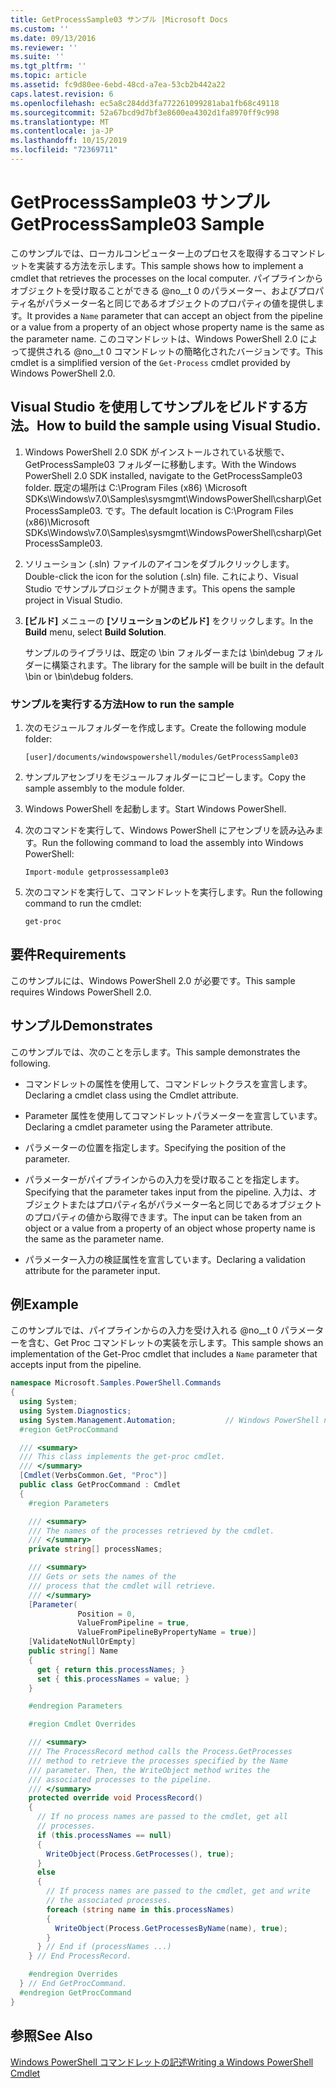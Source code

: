 ```yaml
---
title: GetProcessSample03 サンプル |Microsoft Docs
ms.custom: ''
ms.date: 09/13/2016
ms.reviewer: ''
ms.suite: ''
ms.tgt_pltfrm: ''
ms.topic: article
ms.assetid: fc9d80ee-6ebd-48cd-a7ea-53cb2b442a22
caps.latest.revision: 6
ms.openlocfilehash: ec5a8c284dd3fa772261099281aba1fb68c49118
ms.sourcegitcommit: 52a67bcd9d7bf3e8600ea4302d1fa8970ff9c998
ms.translationtype: MT
ms.contentlocale: ja-JP
ms.lasthandoff: 10/15/2019
ms.locfileid: "72369711"
---
```

# <a name="getprocesssample03-sample"></a><span data-ttu-id="a2417-102">GetProcessSample03 サンプル</span><span class="sxs-lookup"><span data-stu-id="a2417-102">GetProcessSample03 Sample</span></span>

<span data-ttu-id="a2417-103">このサンプルでは、ローカルコンピューター上のプロセスを取得するコマンドレットを実装する方法を示します。</span><span class="sxs-lookup"><span data-stu-id="a2417-103">This sample shows how to implement a cmdlet that retrieves the processes on the local computer.</span></span> <span data-ttu-id="a2417-104">パイプラインからオブジェクトを受け取ることができる @no__t 0 のパラメーター、およびプロパティ名がパラメーター名と同じであるオブジェクトのプロパティの値を提供します。</span><span class="sxs-lookup"><span data-stu-id="a2417-104">It provides a `Name` parameter that can accept an object from the pipeline or a value from a property of an object whose property name is the same as the parameter name.</span></span> <span data-ttu-id="a2417-105">このコマンドレットは、Windows PowerShell 2.0 によって提供される @no__t 0 コマンドレットの簡略化されたバージョンです。</span><span class="sxs-lookup"><span data-stu-id="a2417-105">This cmdlet is a simplified version of the `Get-Process` cmdlet provided by Windows PowerShell 2.0.</span></span>

## <a name="how-to-build-the-sample-using-visual-studio"></a><span data-ttu-id="a2417-106">Visual Studio を使用してサンプルをビルドする方法。</span><span class="sxs-lookup"><span data-stu-id="a2417-106">How to build the sample using Visual Studio.</span></span>

1. <span data-ttu-id="a2417-107">Windows PowerShell 2.0 SDK がインストールされている状態で、GetProcessSample03 フォルダーに移動します。</span><span class="sxs-lookup"><span data-stu-id="a2417-107">With the Windows PowerShell 2.0 SDK installed, navigate to the GetProcessSample03 folder.</span></span> <span data-ttu-id="a2417-108">既定の場所は C:\Program Files (x86) \Microsoft SDKs\Windows\v7.0\Samples\sysmgmt\WindowsPowerShell\csharp\GetProcessSample03. です。</span><span class="sxs-lookup"><span data-stu-id="a2417-108">The default location is C:\Program Files (x86)\Microsoft SDKs\Windows\v7.0\Samples\sysmgmt\WindowsPowerShell\csharp\GetProcessSample03.</span></span>

2. <span data-ttu-id="a2417-109">ソリューション (.sln) ファイルのアイコンをダブルクリックします。</span><span class="sxs-lookup"><span data-stu-id="a2417-109">Double-click the icon for the solution (.sln) file.</span></span> <span data-ttu-id="a2417-110">これにより、Visual Studio でサンプルプロジェクトが開きます。</span><span class="sxs-lookup"><span data-stu-id="a2417-110">This opens the sample project in Visual Studio.</span></span>

3. <span data-ttu-id="a2417-111">**[ビルド]** メニューの **[ソリューションのビルド]** をクリックします。</span><span class="sxs-lookup"><span data-stu-id="a2417-111">In the **Build** menu, select **Build Solution**.</span></span>

    <span data-ttu-id="a2417-112">サンプルのライブラリは、既定の \bin フォルダーまたは \bin\debug フォルダーに構築されます。</span><span class="sxs-lookup"><span data-stu-id="a2417-112">The library for the sample will be built in the default \bin or \bin\debug folders.</span></span>

### <a name="how-to-run-the-sample"></a><span data-ttu-id="a2417-113">サンプルを実行する方法</span><span class="sxs-lookup"><span data-stu-id="a2417-113">How to run the sample</span></span>

1. <span data-ttu-id="a2417-114">次のモジュールフォルダーを作成します。</span><span class="sxs-lookup"><span data-stu-id="a2417-114">Create the following module folder:</span></span>

    `[user]/documents/windowspowershell/modules/GetProcessSample03`

2. <span data-ttu-id="a2417-115">サンプルアセンブリをモジュールフォルダーにコピーします。</span><span class="sxs-lookup"><span data-stu-id="a2417-115">Copy the sample assembly to the module folder.</span></span>

3. <span data-ttu-id="a2417-116">Windows PowerShell を起動します。</span><span class="sxs-lookup"><span data-stu-id="a2417-116">Start Windows PowerShell.</span></span>

4. <span data-ttu-id="a2417-117">次のコマンドを実行して、Windows PowerShell にアセンブリを読み込みます。</span><span class="sxs-lookup"><span data-stu-id="a2417-117">Run the following command to load the assembly into Windows PowerShell:</span></span>

    `Import-module getprossessample03`

5. <span data-ttu-id="a2417-118">次のコマンドを実行して、コマンドレットを実行します。</span><span class="sxs-lookup"><span data-stu-id="a2417-118">Run the following command to run the cmdlet:</span></span>

    `get-proc`

## <a name="requirements"></a><span data-ttu-id="a2417-119">要件</span><span class="sxs-lookup"><span data-stu-id="a2417-119">Requirements</span></span>

<span data-ttu-id="a2417-120">このサンプルには、Windows PowerShell 2.0 が必要です。</span><span class="sxs-lookup"><span data-stu-id="a2417-120">This sample requires Windows PowerShell 2.0.</span></span>

## <a name="demonstrates"></a><span data-ttu-id="a2417-121">サンプル</span><span class="sxs-lookup"><span data-stu-id="a2417-121">Demonstrates</span></span>

<span data-ttu-id="a2417-122">このサンプルでは、次のことを示します。</span><span class="sxs-lookup"><span data-stu-id="a2417-122">This sample demonstrates the following.</span></span>

- <span data-ttu-id="a2417-123">コマンドレットの属性を使用して、コマンドレットクラスを宣言します。</span><span class="sxs-lookup"><span data-stu-id="a2417-123">Declaring a cmdlet class using the Cmdlet attribute.</span></span>

- <span data-ttu-id="a2417-124">Parameter 属性を使用してコマンドレットパラメーターを宣言しています。</span><span class="sxs-lookup"><span data-stu-id="a2417-124">Declaring a cmdlet parameter using the Parameter attribute.</span></span>

- <span data-ttu-id="a2417-125">パラメーターの位置を指定します。</span><span class="sxs-lookup"><span data-stu-id="a2417-125">Specifying the position of the parameter.</span></span>

- <span data-ttu-id="a2417-126">パラメーターがパイプラインからの入力を受け取ることを指定します。</span><span class="sxs-lookup"><span data-stu-id="a2417-126">Specifying that the parameter takes input from the pipeline.</span></span> <span data-ttu-id="a2417-127">入力は、オブジェクトまたはプロパティ名がパラメーター名と同じであるオブジェクトのプロパティの値から取得できます。</span><span class="sxs-lookup"><span data-stu-id="a2417-127">The input can be taken from an object or a value from a property of an object whose property name is the same as the parameter name.</span></span>

- <span data-ttu-id="a2417-128">パラメーター入力の検証属性を宣言しています。</span><span class="sxs-lookup"><span data-stu-id="a2417-128">Declaring a validation attribute for the parameter input.</span></span>

## <a name="example"></a><span data-ttu-id="a2417-129">例</span><span class="sxs-lookup"><span data-stu-id="a2417-129">Example</span></span>

<span data-ttu-id="a2417-130">このサンプルでは、パイプラインからの入力を受け入れる @no__t 0 パラメーターを含む、Get Proc コマンドレットの実装を示します。</span><span class="sxs-lookup"><span data-stu-id="a2417-130">This sample shows an implementation of the Get-Proc cmdlet that includes a `Name` parameter that accepts input from the pipeline.</span></span>

```csharp
namespace Microsoft.Samples.PowerShell.Commands
{
  using System;
  using System.Diagnostics;
  using System.Management.Automation;           // Windows PowerShell namespace
  #region GetProcCommand

  /// <summary>
  /// This class implements the get-proc cmdlet.
  /// </summary>
  [Cmdlet(VerbsCommon.Get, "Proc")]
  public class GetProcCommand : Cmdlet
  {
    #region Parameters

    /// <summary>
    /// The names of the processes retrieved by the cmdlet.
    /// </summary>
    private string[] processNames;

    /// <summary>
    /// Gets or sets the names of the
    /// process that the cmdlet will retrieve.
    /// </summary>
    [Parameter(
               Position = 0,
               ValueFromPipeline = true,
               ValueFromPipelineByPropertyName = true)]
    [ValidateNotNullOrEmpty]
    public string[] Name
    {
      get { return this.processNames; }
      set { this.processNames = value; }
    }

    #endregion Parameters

    #region Cmdlet Overrides

    /// <summary>
    /// The ProcessRecord method calls the Process.GetProcesses
    /// method to retrieve the processes specified by the Name
    /// parameter. Then, the WriteObject method writes the
    /// associated processes to the pipeline.
    /// </summary>
    protected override void ProcessRecord()
    {
      // If no process names are passed to the cmdlet, get all
      // processes.
      if (this.processNames == null)
      {
        WriteObject(Process.GetProcesses(), true);
      }
      else
      {
        // If process names are passed to the cmdlet, get and write
        // the associated processes.
        foreach (string name in this.processNames)
        {
          WriteObject(Process.GetProcessesByName(name), true);
        }
      } // End if (processNames ...)
    } // End ProcessRecord.

    #endregion Overrides
  } // End GetProcCommand.
  #endregion GetProcCommand
}
```

## <a name="see-also"></a><span data-ttu-id="a2417-131">参照</span><span class="sxs-lookup"><span data-stu-id="a2417-131">See Also</span></span>

[<span data-ttu-id="a2417-132">Windows PowerShell コマンドレットの記述</span><span class="sxs-lookup"><span data-stu-id="a2417-132">Writing a Windows PowerShell Cmdlet</span></span>](./writing-a-windows-powershell-cmdlet.md)
